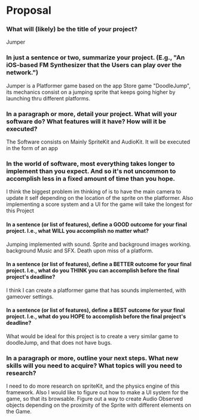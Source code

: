 # Proposal

### What will (likely) be the title of your project?

Jumper

### In just a sentence or two, summarize your project. (E.g., "An iOS-based FM Synthesizer that the Users can play over the network.")

Jumper is a Platformer game based on the app Store game "DoodleJump", its mechanics consist on a jumping sprite that keeps going higher by launching thru different platforms. 

### In a paragraph or more, detail your project. What will your software do? What features will it have? How will it be executed?

The Software consists on Mainly SpriteKit and AudioKit. It will be executed in the form of an app

### In the world of software, most everything takes longer to implement than you expect. And so it's not uncommon to accomplish less in a fixed amount of time than you hope.

I think the biggest problem im thinking of is to have the main camera to update it self depending on the location of the sprite on the platformer. Also implementing a score system and a UI for the game will take the longest for this Project 

#### In a sentence (or list of features), define a GOOD outcome for your final project. I.e., what WILL you accomplish no matter what?

Jumping implemented with sound. Sprite and background images working. background Music and SFX. Death upon miss of a platform. 



#### In a sentence (or list of features), define a BETTER outcome for your final project. I.e., what do you THINK you can accomplish before the final project's deadline?

I think I can create a platformer game that has sounds implemented, with gameover settings.

#### In a sentence (or list of features), define a BEST outcome for your final project. I.e., what do you HOPE to accomplish before the final project's deadline?

What would be ideal for this project is to create a very similar game to doodleJump, and that does not have bugs.
### In a paragraph or more, outline your next steps. What new skills will you need to acquire? What topics will you need to research?

I need to do more research on spriteKit, and the physics engine of this framework. Also I would like to figure out how to make a UI system for the game, so that its browsable. 
Figure out a way to create Audio Observed objects depending on the proximity of the Sprite with different elements on the Game. 

